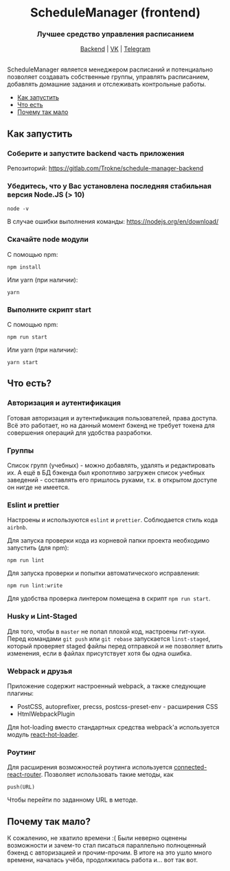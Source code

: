 <div align="center"><h1>ScheduleManager (frontend)</h1></div>
<div align="center"><h3>Лучшее средство управления расписанием</h3></div>
  
<div align="center"> 
    <p>
        <a href="https://gitlab.com/Trokne/schedule-manager-backend">Backend</a> |
        <a href="https://vk.com/trokne">VK</a> |
        <a href="https://t.me/trokne">Telegram</a>
    <br/><br/>
</div>

ScheduleManager является менеджером расписаний и потенциально позволяет создавать собственные группы, управлять расписанием, добавлять домашние задания и отслеживать контрольные работы.

- [Как запустить](#how-to-start)
- [Что есть](#what-is-ready)
- [Почему так мало](#why-is-so-little)

<a id="how-to-start"></a>
## Как запустить

### Соберите и запустите backend часть приложения

Репозиторий: https://gitlab.com/Trokne/schedule-manager-backend

### Убедитесь, что у Вас установлена последняя стабильная версия Node.JS (> 10)

``` node -v ```

В случае ошибки выполнения команды: https://nodejs.org/en/download/


### Скачайте node модули

С помощью npm:

```npm install```

Или yarn (при наличии):

```yarn```

### Выполните скрипт start

С помощью npm:

```npm run start```

Или yarn (при наличии):

```yarn start```

<a id="what-is-ready"></a>
## Что есть?

### Авторизация и аутентификация

Готовая авторизация и аутентификация пользователей, права доступа. Всё это работает, но на данный момент бэкенд не требует токена для совершения операций для удобства разработки.

### Группы

Список групп (учебных) - можно добавлять, удалять и редактировать их. А ещё в БД бэкенда был кропотливо загружен список учебных заведений - составлять его пришлось руками, т.к. в открытом доступе он нигде не имеется.

### Eslint и prettier

Настроены и используются ```eslint``` и ```prettier```. Соблюдается стиль кода ```airbnb```.

Для запуска проверки кода из корневой папки проекта необходимо запустить (для npm):

```npm run lint```

Для запуска проверки и попытки автоматического исправления:

```npm run lint:write```

Для удобства проверка линтером помещена в скрипт ```npm run start```.

### Husky и Lint-Staged

Для того, чтобы в ```master``` не попал плохой код, настроены гит-хуки.
Перед командами ```git push``` или ```git rebase``` запускается ```linst-staged```, который проверяет staged файлы перед отправкой и не позволяет влить изменения, если в файлах присутствует хотя бы одна ошибка.

### Webpack и друзья

Приложение содержит настроенный webpack, а также следующие плагины:
* PostCSS, autoprefixer, precss, postcss-preset-env  - расширения CSS
* HtmlWebpackPlugin

Для hot-loading вместо стандартных средства webpack'a используется модуль [react-hot-loader](https://github.com/gaearon/react-hot-loader).

### Роутинг

Для расширения возможностей роутинга используется [connected-react-router](https://github.com/supasate/connected-react-router). Позволяет использовать такие методы, как

```push(URL)```

Чтобы перейти по заданному URL в методе.

<a id="why-is-so-little"></a>
## Почему так мало?

К сожалению, не хватило времени :( Были неверно оценены возможности и зачем-то стал писаться параллельно полноценный бэкенд с авторизацией и прочим-прочим. В итоге на это ушло много времени, началась учёба, продолжилась работа и... вот так вот.